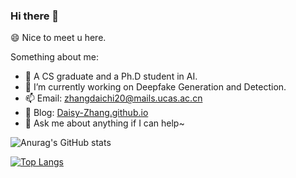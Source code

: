 ### Hi there 👋

<!--
**Daisy-Zhang/Daisy-Zhang** is a ✨ _special_ ✨ repository because its `README.md` (this file) appears on your GitHub profile.

Here are some ideas to get you started:

- 🔭 I’m currently working on ...
- 🌱 I’m currently learning ...
- 👯 I’m looking to collaborate on ...
- 🤔 I’m looking for help with ...
- 💬 Ask me about ...
- 📫 How to reach me: ...
- 😄 Pronouns: ...
- ⚡ Fun fact: ...
-->

😄 Nice to meet u here.

Something about me:

* 🤔  A CS graduate and a Ph.D student in AI.
* 🔭 I’m currently working on Deepfake Generation and Detection.
* 📫 Email: zhangdaichi20@mails.ucas.ac.cn
* 🍎 Blog: [Daisy-Zhang.github.io](https://daisy-zhang.github.io/)
* 💬 Ask me about anything if I can help~

![Anurag's GitHub stats](https://github-readme-stats.vercel.app/api?username=Daisy-Zhang&show_icons=true&theme=radical)

[![Top Langs](https://github-readme-stats.vercel.app/api/top-langs/?username=Daisy-Zhang&hide=javascript,html,jupyter%20notebook&layout=compact)](https://github.com/anuraghazra/github-readme-stats)
